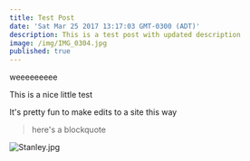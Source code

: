```yaml
---
title: Test Post
date: 'Sat Mar 25 2017 13:17:03 GMT-0300 (ADT)'
description: This is a test post with updated description
image: /img/IMG_0304.jpg
published: true
---
```


weeeeeeeee

This is a nice little test

It's pretty fun to make edits to a site this way

> here's a blockquote

![Stanley.jpg]({{site.baseurl}}/site/content/post/Stanley.jpg)
